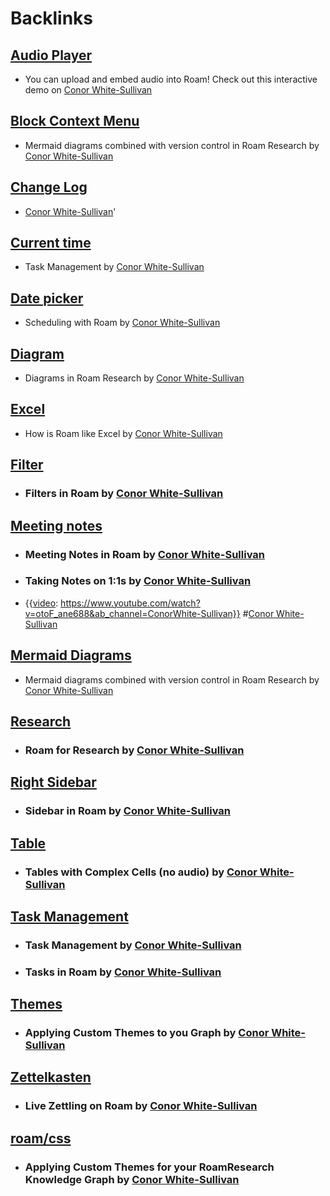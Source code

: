 
# Backlinks
## [Audio Player](<Audio Player.md>)
- You can upload and embed audio into Roam! Check out this interactive demo on [Conor White-Sullivan](<Conor White-Sullivan.md>)

## [Block Context Menu](<Block Context Menu.md>)
- Mermaid diagrams combined with version control in Roam Research by [Conor White-Sullivan](<Conor White-Sullivan.md>)

## [Change Log](<Change Log.md>)
- [Conor White-Sullivan](<Conor White-Sullivan.md>)'

## [Current time](<Current time.md>)
- Task Management by [Conor White-Sullivan](<Conor White-Sullivan.md>)

## [Date picker](<Date picker.md>)
- Scheduling with Roam by [Conor White-Sullivan](<Conor White-Sullivan.md>)

## [Diagram](<Diagram.md>)
- Diagrams in Roam Research by [Conor White-Sullivan](<Conor White-Sullivan.md>)

## [Excel](<Excel.md>)
- How is Roam like Excel by [Conor White-Sullivan](<Conor White-Sullivan.md>)

## [Filter](<Filter.md>)
- ### Filters in Roam by [Conor White-Sullivan](<Conor White-Sullivan.md>)

## [Meeting notes](<Meeting notes.md>)
- ### Meeting Notes in Roam by [Conor White-Sullivan](<Conor White-Sullivan.md>)

- ### Taking Notes on 1:1s by [Conor White-Sullivan](<Conor White-Sullivan.md>)

- {{[video](<video.md>): https://www.youtube.com/watch?v=otoF_ane688&ab_channel=ConorWhite-Sullivan}} #[Conor White-Sullivan](<Conor White-Sullivan.md>)

## [Mermaid Diagrams](<Mermaid Diagrams.md>)
- Mermaid diagrams combined with version control in Roam Research by [Conor White-Sullivan](<Conor White-Sullivan.md>)

## [Research](<Research.md>)
- ### Roam for Research by [Conor White-Sullivan](<Conor White-Sullivan.md>)

## [Right Sidebar](<Right Sidebar.md>)
- ### Sidebar in Roam by [Conor White-Sullivan](<Conor White-Sullivan.md>)

## [Table](<Table.md>)
- ### Tables with Complex Cells (no audio) by [Conor White-Sullivan](<Conor White-Sullivan.md>)

## [Task Management](<Task Management.md>)
- ### Task Management by [Conor White-Sullivan](<Conor White-Sullivan.md>)

- ### Tasks in Roam by [Conor White-Sullivan](<Conor White-Sullivan.md>)

## [Themes](<Themes.md>)
- ### Applying Custom Themes to you Graph by [Conor White-Sullivan](<Conor White-Sullivan.md>)

## [Zettelkasten](<Zettelkasten.md>)
- ### Live Zettling on Roam by [Conor White-Sullivan](<Conor White-Sullivan.md>)

## [roam/css](<roam/css.md>)
- ### Applying Custom Themes for your RoamResearch Knowledge Graph by [Conor White-Sullivan](<Conor White-Sullivan.md>)

